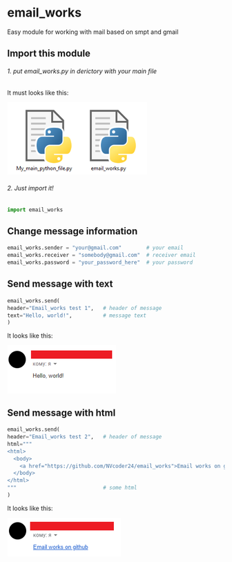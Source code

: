 # email_works
Easy module for working with mail based on smpt and gmail

## Import this module
###### 1. put email_works.py in derictory with your main file
It must looks like this:

![example](example.png)
###### 2. Just import it!
```python
import email_works
```
## Change message information
```python
email_works.sender = "your@gmail.com"        # your email
email_works.receiver = "somebody@gmail.com"  # receiver email
email_works.password = "your_password_here"  # your password
```

## Send message with text
```python
email_works.send(
header="Email_works test 1",   # header of message
text="Hello, world!",          # message text
)
```
It looks like this:

![example](email1.png)

## Send message with html
```python
email_works.send(
header="Email_works test 2",   # header of message
html="""
<html>
  <body>
    <a href="https://github.com/NVcoder24/email_works">Email works on github</a>
  </body>
</html>
"""                            # some html
)
```
It looks like this:

![example](email2.png)
